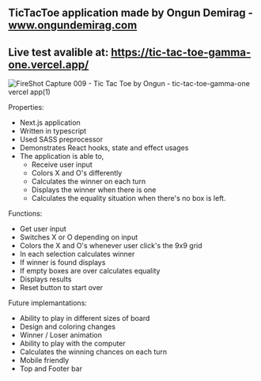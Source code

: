 ## TicTacToe application made by Ongun Demirag - www.ongundemirag.com
## Live test avalible at: https://tic-tac-toe-gamma-one.vercel.app/

![FireShot Capture 009 - Tic Tac Toe by Ongun - tic-tac-toe-gamma-one vercel app(1)](https://user-images.githubusercontent.com/34207598/148653606-aa3a5a6b-d385-4dfb-9a33-15c3d234859d.png)


Properties: 
- Next.js application
- Written in typescript
- Used SASS preprocessor 
- Demonstrates React hooks, state and effect usages
- The application is able to,
    - Receive user input
    - Colors X and O's differently
    - Calculates the winner on each turn
    - Displays the winner when there is one 
    - Calculates the equality situation when there's no box is left.

Functions: 
- Get user input
- Switches X or O depending on input
- Colors the X and O's whenever user click's the 9x9 grid
- In each selection calculates winner
- If winner is found displays
- If empty boxes are over calculates equality
- Displays results
- Reset button to start over

Future implemantations:
- Ability to play in different sizes of board
- Design and coloring changes
- Winner / Loser animation
- Ability to play with the computer
- Calculates the winning chances on each turn
- Mobile friendly
- Top and Footer bar
